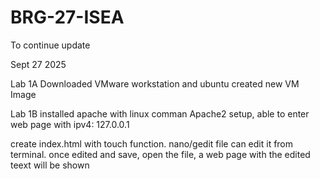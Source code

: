 # BRG-27-ISEA
To continue update

Sept 27 2025

Lab 1A
Downloaded VMware workstation and ubuntu
created new VM Image


Lab 1B
installed apache with linux comman
Apache2 setup, able to enter web page with ipv4: 127.0.0.1

create index.html with touch function.
nano/gedit file can edit it from terminal.
once edited and save, open the file, a web page with the edited teext will be shown
